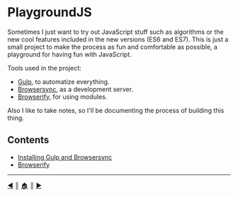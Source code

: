 # PlaygroundJS
Sometimes I just want to try out JavaScript stuff such as algorithms or the new cool features included in the new versions (ES6 and ES7). This is just a small project to make the process as fun and comfortable as possible, a playground for having fun with JavaScript.

Tools used in the project:

* [Gulp][1], to automatize everything.
* [Browsersync][2], as a development server.
* [Browserify][3], for using modules.

Also I like to take notes, so I'll be documenting the process of building this thing.

## Contents

* [Installing Gulp and Browsersync][c1]
* [Browserify][c2]

---
[:arrow_backward:][back] ║ [:house:][home] ║ [:arrow_forward:][next]

<!-- navigation -->
[home]: ../README.md
[back]: ../README.md
[next]: README/gulp.md


<!-- links -->
[1]: http://gulpjs.com/
[2]: https://www.browsersync.io/
[3]: http://browserify.org/

<!-- contents -->
[c1]: README/gulp.md
[c2]: README/browserify.md
